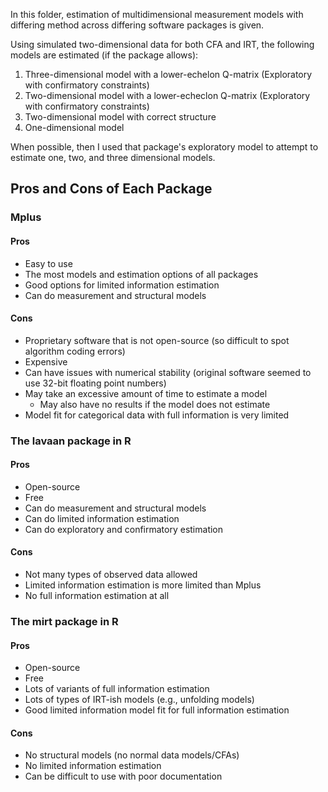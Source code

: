 In this folder, estimation of multidimensional measurement models with differing method across differing software packages is given.

Using simulated two-dimensional data for both CFA and IRT, the following models are estimated (if the package allows):

1. Three-dimensional model with a lower-echelon Q-matrix (Exploratory with confirmatory constraints)
2. Two-dimensional model with a lower-echeclon Q-matrix (Exploratory with confirmatory constraints)
3. Two-dimensional model with correct structure
4. One-dimensional model

When possible, then I used that package's exploratory model to attempt to estimate one, two, and three dimensional models.

## Pros and Cons of Each Package

### Mplus

#### Pros

* Easy to use
* The most models and estimation options of all packages
* Good options for limited information estimation
* Can do measurement and structural models 

#### Cons

* Proprietary software that is not open-source (so difficult to spot algorithm coding errors)
* Expensive
* Can have issues with numerical stability (original software seemed to use 32-bit floating point numbers)
* May take an excessive amount of time to estimate a model
  * May also have no results if the model does not estimate
* Model fit for categorical data with full information is very limited

### The lavaan package in R

#### Pros

* Open-source
* Free
* Can do measurement and structural models
* Can do limited information estimation
* Can do exploratory and confirmatory estimation

#### Cons

* Not many types of observed data allowed
* Limited information estimation is more limited than Mplus
* No full information estimation at all

### The mirt package in R

#### Pros

* Open-source
* Free
* Lots of variants of full information estimation
* Lots of types of IRT-ish models (e.g., unfolding models)
* Good limited information model fit for full information estimation

#### Cons

* No structural models (no normal data models/CFAs)
* No limited information estimation
* Can be difficult to use with poor documentation


